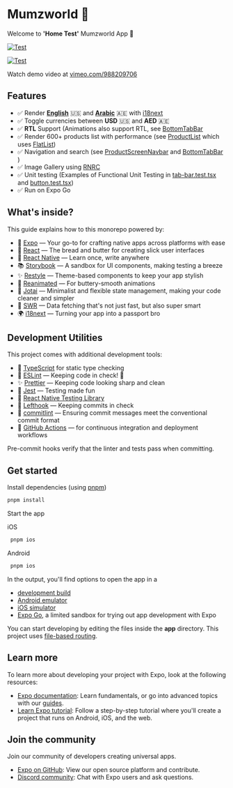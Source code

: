 # Mumzworld 🐣

Welcome to **'Home Test'** Mumzworld App 👋

[![Test](https://github.com/du5rte/mumzworld/actions/workflows/test.yml/badge.svg)](https://github.com/du5rte/mumzworld/actions/workflows/test.yml)

[![Test](https://github.com/du5rte/mumzworld/actions/workflows/test.yml/badge.svg)](https://github.com/du5rte/mumzworld/actions/workflows/test.yml)

Watch demo video at [vimeo.com/988209706](https://vimeo.com/988209706)

## Features

- ✅ Render **[English](locales/en.json)** 🇺🇸 and **[Arabic](locales/en.json)** 🇦🇪 with [i18next](https://www.i18next.com/)
- ✅ Toggle currencies between **USD** 🇺🇸 and **AED** 🇦🇪
- ✅ **RTL** Support (Animations also support RTL, see [BottomTabBar](components/bottom-tab-bar/bottom-tab-bar.tsx:97)
- ✅ Render 600+ products list with performance (see [ProductList](components/product-list/product-list.tsx) which uses [FlatList](https://reactnative.dev/docs/flatlist))
- ✅ Navigation and search (see [ProductScreenNavbar](components/product-screen-navbar/product-screen-navbar.tsx) and [BottomTabBar](components/bottom-tab-bar/bottom-tab-bar.tsx) )
- ✅ Image Gallery using [RNRC](https://www.npmjs.com/package/react-native-reanimated-carousel)
- ✅ Unit testing (Examples of Functional Unit Testing in [tab-bar.test.tsx](components/bottom-tab-bar/tab-bar.test.tsx) and [button.test.tsx](components/button/button.test.tsx))
- ✅ Run on Expo Go

## What's inside?

This guide explains how to this monorepo powered by:

- 📱 [Expo](https://expo.dev/) — Your go-to for crafting native apps across platforms with ease
- 🚀 [React](https://reactjs.org/) — The bread and butter for creating slick user interfaces
- 📱 [React Native](https://reactnative.dev/docs/getting-started) — Learn once, write anywhere
- 📚 [Storybook](https://storybook.js.org/) — A sandbox for UI components, making testing a breeze
- ✨ [Restyle](https://github.com/Shopify/restyle) — Theme-based components to keep your app stylish
- 🏇 [Reanimated](https://docs.swmansion.com/react-native-reanimated/) — For buttery-smooth animations
- 🧠 [Jotai](https://jotai.pmnd.rs/) — Minimalist and flexible state management, making your code cleaner and simpler
- 🔄 [SWR](https://swr.vercel.app/) — Data fetching that's not just fast, but also super smart
- 🌍 [i18next](https://www.i18next.com/) — Turning your app into a passport bro

## Development Utilities

This project comes with additional development tools:

- 📘 [TypeScript](https://www.typescriptlang.org/) for static type checking
- 📏 [ESLint](https://eslint.org/) — Keeping code in check! 👀
- ✨ [Prettier](https://prettier.io) — Keeping code looking sharp and clean
- 🧪 [Jest](https://jestjs.io/) — Testing made fun
- 🦉 [React Native Testing Library](https://callstack.github.io/react-native-testing-library/)
- 🥊 [Lefthook](https://github.com/evilmartians/lefthook) — Keeping commits in check
- 📜 [commitlint](https://commitlint.js.org/) — Ensuring commit messages meet the conventional commit format
- 🤖 [GitHub Actions](https://github.com/features/actions) — for continuous integration and deployment workflows

Pre-commit hooks verify that the linter and tests pass when committing.

## Get started

Install dependencies (using [pnpm](https://pnpm.io))

```bash
pnpm install
```

Start the app

iOS

```bash
 pnpm ios
```

Android

```bash
 pnpm ios
```

In the output, you'll find options to open the app in a

- [development build](https://docs.expo.dev/develop/development-builds/introduction/)
- [Android emulator](https://docs.expo.dev/workflow/android-studio-emulator/)
- [iOS simulator](https://docs.expo.dev/workflow/ios-simulator/)
- [Expo Go](https://expo.dev/go), a limited sandbox for trying out app development with Expo

You can start developing by editing the files inside the **app** directory. This project uses [file-based routing](https://docs.expo.dev/router/introduction).

## Learn more

To learn more about developing your project with Expo, look at the following resources:

- [Expo documentation](https://docs.expo.dev/): Learn fundamentals, or go into advanced topics with our [guides](https://docs.expo.dev/guides).
- [Learn Expo tutorial](https://docs.expo.dev/tutorial/introduction/): Follow a step-by-step tutorial where you'll create a project that runs on Android, iOS, and the web.

## Join the community

Join our community of developers creating universal apps.

- [Expo on GitHub](https://github.com/expo/expo): View our open source platform and contribute.
- [Discord community](https://chat.expo.dev): Chat with Expo users and ask questions.

